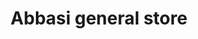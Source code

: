 ---
title: "Abbasi general store"
url: /karachi/abbasi-general-store-faqir-colony-block-a-faqir-colony-karachi-karachi-city-sindh-pakistan/
shop: general
---